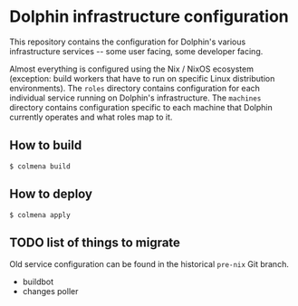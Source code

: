 # Dolphin infrastructure configuration

This repository contains the configuration for Dolphin's various infrastructure
services -- some user facing, some developer facing.

Almost everything is configured using the Nix / NixOS ecosystem (exception:
build workers that have to run on specific Linux distribution environments).
The `roles` directory contains configuration for each individual service
running on Dolphin's infrastructure. The `machines` directory contains
configuration specific to each machine that Dolphin currently operates and what
roles map to it.

## How to build

```shell
$ colmena build
```

## How to deploy

```shell
$ colmena apply
```

## TODO list of things to migrate

Old service configuration can be found in the historical `pre-nix` Git branch.

- buildbot
- changes poller
